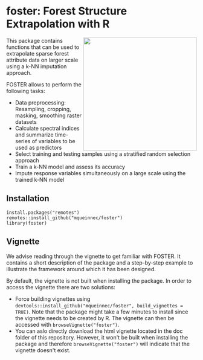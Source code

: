 foster: Forest Structure Extrapolation with R
======================================================================================================
<img src="https://raw.githubusercontent.com/samherniman/foster/master/man/figures/thick_border-equal_flight-lower.png" align="right" width="300"/>

This package contains functions that can be used to extrapolate sparse forest attribute data on larger scale using a k-NN imputation approach. 

FOSTER allows to perform the following tasks: 

* Data preprocessing: Resampling, cropping, masking, smoothing raster datasets
* Calculate spectral indices and summarize time-series of variables to be used as predictors
* Select training and testing samples using a stratified random selection approach
* Train a k-NN model and assess its accuracy 
* Impute response variables simultaneously on a large scale using the trained k-NN model 

## Installation 
```
install.packages("remotes")
remotes::install_github("mqueinnec/foster")
library(foster)
```

## Vignette
We advise reading through the vignette to get familiar with FOSTER. It contains a short description of the package and a step-by-step example to illustrate the framework around which it has been designed. 

By default, the vignette is not built when installing the package. In order to access the vignette there are two solutions: 

* Force building vignettes using ```devtools::install_github("mqueinnec/foster", build_vignettes = TRUE)```. Note that the package might take a few minutes to install since the vignette needs to be created by R. The vignette can then be accessed with ```browseVignette("foster")```. 
* You can aslo directly download the html vignette located in the doc folder of this repository. However, it won't be built when installing the package and therefore ```browseVignette("foster")``` will indicate that the vignette doesn't exist. 

